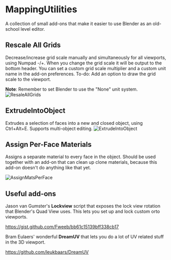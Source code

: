 # MappingUtilities
A collection of small add-ons that make it easier to use Blender as an old-school level editor.
## Rescale All Grids
Decrease/increase grid scale manually and simultaneously for all viewports, using Numpad -/+. 
When you change the grid scale it will be output to the bottom header. 
You can set a custom grid scale multiplier and a custom unit name in the add-on preferences.
To-do: Add an option to draw the grid scale to the viewport.

**Note**: Remember to set Blender to use the "None" unit system.
![ResaleAllGrids](https://user-images.githubusercontent.com/36510916/188155972-9758adb4-74b8-4b39-82b8-eb69b945a56e.gif)

## ExtrudeIntoObject
Extrudes a selection of faces into a new and closed object, using Ctrl+Alt+E. Supports multi-object editing.
![ExtrudeIntoObject](https://user-images.githubusercontent.com/36510916/188155936-a62b03a4-df7c-428a-9a6e-cb45be1d9d4c.gif)

## Assign Per-Face Materials
Assigns a separate material to every face in the object. 
Should be used together with an add-on that can clean up clone materials, because this add-on doesn't do anything like that yet.

![AssignMatsPerFace](https://user-images.githubusercontent.com/36510916/188155558-6b2807c5-305a-4475-8f04-9b1340eb5be7.gif)

## Useful add-ons
Jason van Gumster's **Lockview** script that exposes the lock view rotation that Blender's Quad View uses. 
This lets you set up and lock custom orto viewports.

https://gist.github.com/Fweeb/bb61c15139bff338cb17
  
  
Bram Eulaers' wonderful **DreamUV** that lets you do a lot of UV related stuff in the 3D viewport.

https://github.com/leukbaars/DreamUV
